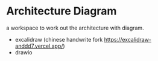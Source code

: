 # Architecture Diagram

a workspace to work out the architecture with diagram.

- excalidraw (chinese handwrite fork https://excalidraw-anddd7.vercel.app/)
- drawio
